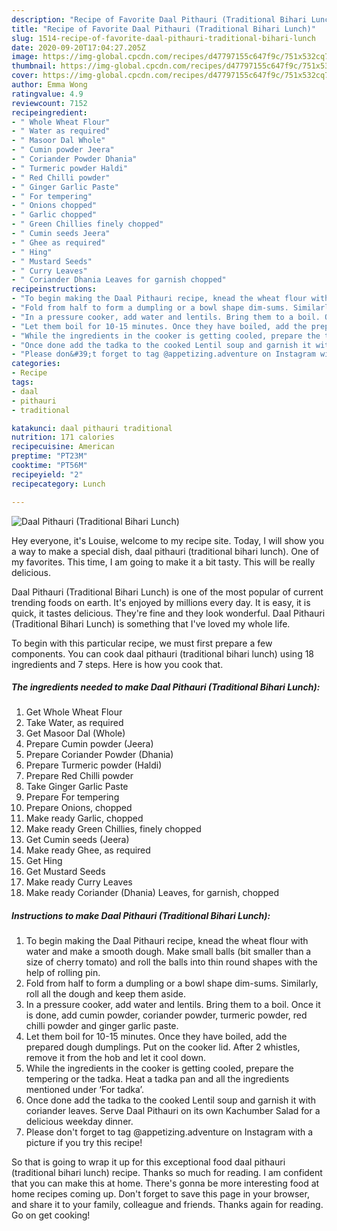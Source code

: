 ```yaml
---
description: "Recipe of Favorite Daal Pithauri (Traditional Bihari Lunch)"
title: "Recipe of Favorite Daal Pithauri (Traditional Bihari Lunch)"
slug: 1514-recipe-of-favorite-daal-pithauri-traditional-bihari-lunch
date: 2020-09-20T17:04:27.205Z
image: https://img-global.cpcdn.com/recipes/d47797155c647f9c/751x532cq70/daal-pithauri-traditional-bihari-lunch-recipe-main-photo.jpg
thumbnail: https://img-global.cpcdn.com/recipes/d47797155c647f9c/751x532cq70/daal-pithauri-traditional-bihari-lunch-recipe-main-photo.jpg
cover: https://img-global.cpcdn.com/recipes/d47797155c647f9c/751x532cq70/daal-pithauri-traditional-bihari-lunch-recipe-main-photo.jpg
author: Emma Wong
ratingvalue: 4.9
reviewcount: 7152
recipeingredient:
- " Whole Wheat Flour"
- " Water as required"
- " Masoor Dal Whole"
- " Cumin powder Jeera"
- " Coriander Powder Dhania"
- " Turmeric powder Haldi"
- " Red Chilli powder"
- " Ginger Garlic Paste"
- " For tempering"
- " Onions chopped"
- " Garlic chopped"
- " Green Chillies finely chopped"
- " Cumin seeds Jeera"
- " Ghee as required"
- " Hing"
- " Mustard Seeds"
- " Curry Leaves"
- " Coriander Dhania Leaves for garnish chopped"
recipeinstructions:
- "To begin making the Daal Pithauri recipe, knead the wheat flour with water and make a smooth dough. Make small balls (bit smaller than a size of cherry tomato) and roll the balls into thin round shapes with the help of rolling pin."
- "Fold from half to form a dumpling or a bowl shape dim-sums. Similarly, roll all the dough and keep them aside."
- "In a pressure cooker, add water and lentils. Bring them to a boil. Once it is done, add cumin powder, coriander powder, turmeric powder, red chilli powder and ginger garlic paste."
- "Let them boil for 10-15 minutes. Once they have boiled, add the prepared dough dumplings. Put on the cooker lid. After 2 whistles, remove it from the hob and let it cool down."
- "While the ingredients in the cooker is getting cooled, prepare the tempering or the tadka. Heat a tadka pan and all the ingredients mentioned under ‘For tadka’."
- "Once done add the tadka to the cooked Lentil soup and garnish it with coriander leaves. Serve Daal Pithauri on its own Kachumber Salad for a delicious weekday dinner."
- "Please don&#39;t forget to tag @appetizing.adventure on Instagram with a picture if you try this recipe!"
categories:
- Recipe
tags:
- daal
- pithauri
- traditional

katakunci: daal pithauri traditional 
nutrition: 171 calories
recipecuisine: American
preptime: "PT23M"
cooktime: "PT56M"
recipeyield: "2"
recipecategory: Lunch

---
```



![Daal Pithauri (Traditional Bihari Lunch)](https://img-global.cpcdn.com/recipes/d47797155c647f9c/751x532cq70/daal-pithauri-traditional-bihari-lunch-recipe-main-photo.jpg)

Hey everyone, it's Louise, welcome to my recipe site. Today, I will show you a way to make a special dish, daal pithauri (traditional bihari lunch). One of my favorites. This time, I am going to make it a bit tasty. This will be really delicious.



Daal Pithauri (Traditional Bihari Lunch) is one of the most popular of current trending foods on earth. It's enjoyed by millions every day. It is easy, it is quick, it tastes delicious. They're fine and they look wonderful. Daal Pithauri (Traditional Bihari Lunch) is something that I've loved my whole life.


To begin with this particular recipe, we must first prepare a few components. You can cook daal pithauri (traditional bihari lunch) using 18 ingredients and 7 steps. Here is how you cook that.

<!--inarticleads1-->

##### The ingredients needed to make Daal Pithauri (Traditional Bihari Lunch):

1. Get  Whole Wheat Flour
1. Take  Water, as required
1. Get  Masoor Dal (Whole)
1. Prepare  Cumin powder (Jeera)
1. Prepare  Coriander Powder (Dhania)
1. Prepare  Turmeric powder (Haldi)
1. Prepare  Red Chilli powder
1. Take  Ginger Garlic Paste
1. Prepare  For tempering
1. Prepare  Onions, chopped
1. Make ready  Garlic, chopped
1. Make ready  Green Chillies, finely chopped
1. Get  Cumin seeds (Jeera)
1. Make ready  Ghee, as required
1. Get  Hing
1. Get  Mustard Seeds
1. Make ready  Curry Leaves
1. Make ready  Coriander (Dhania) Leaves, for garnish, chopped




<!--inarticleads2-->

##### Instructions to make Daal Pithauri (Traditional Bihari Lunch):

1. To begin making the Daal Pithauri recipe, knead the wheat flour with water and make a smooth dough. Make small balls (bit smaller than a size of cherry tomato) and roll the balls into thin round shapes with the help of rolling pin.
1. Fold from half to form a dumpling or a bowl shape dim-sums. Similarly, roll all the dough and keep them aside.
1. In a pressure cooker, add water and lentils. Bring them to a boil. Once it is done, add cumin powder, coriander powder, turmeric powder, red chilli powder and ginger garlic paste.
1. Let them boil for 10-15 minutes. Once they have boiled, add the prepared dough dumplings. Put on the cooker lid. After 2 whistles, remove it from the hob and let it cool down.
1. While the ingredients in the cooker is getting cooled, prepare the tempering or the tadka. Heat a tadka pan and all the ingredients mentioned under ‘For tadka’.
1. Once done add the tadka to the cooked Lentil soup and garnish it with coriander leaves. Serve Daal Pithauri on its own Kachumber Salad for a delicious weekday dinner.
1. Please don&#39;t forget to tag @appetizing.adventure on Instagram with a picture if you try this recipe!




So that is going to wrap it up for this exceptional food daal pithauri (traditional bihari lunch) recipe. Thanks so much for reading. I am confident that you can make this at home. There's gonna be more interesting food at home recipes coming up. Don't forget to save this page in your browser, and share it to your family, colleague and friends. Thanks again for reading. Go on get cooking!
